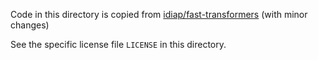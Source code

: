 Code in this directory is copied from [idiap/fast-transformers](https://github.com/idiap/fast-transformers/tree/master/fast_transformers/causal_product) (with minor changes)

See the specific license file `LICENSE` in this directory.
